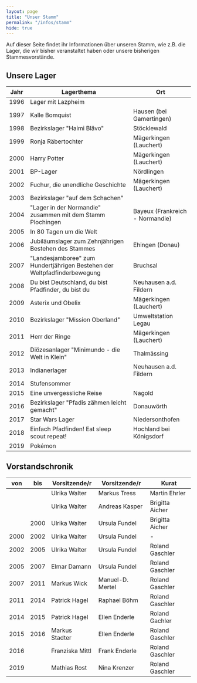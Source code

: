 ```yaml
---
layout: page
title: "Unser Stamm"
permalink: "/infos/stamm"
hide: true
---
```

Auf dieser Seite findet ihr Informationen über unseren Stamm, wie z.B. die Lager, die wir bisher veranstaltet haben oder unsere bisherigen Stammesvorstände.

## Unsere Lager

|Jahr|Lagerthema|Ort|
|---|---|---|
|1996|Lager mit Lazpheim||
|1997|Kalle Bomquist|Hausen (bei Gamertingen)|
|1998|Bezirkslager "Haimi Bl&auml;vo"|St&ouml;cklewald|
|1999|Ronja R&auml;bertochter|M&auml;gerkingen (Lauchert)|
|2000|Harry Potter|M&auml;gerkingen (Lauchert)|
|2001|BP-Lager|N&ouml;rdlingen|
|2002|Fuchur, die unendliche Geschichte|M&auml;gerkingen (Lauchert)|
|2003|Bezirkslager "auf dem Schachen"||
|2004|"Lager in der Normandie" zusammen mit dem Stamm Plochingen|Bayeux (Frankreich - Normandie)|
|2005|In 80 Tagen um die Welt||
|2006|Jubiläumslager zum Zehnj&auml;hrigen Bestehen des Stammes|Ehingen (Donau)|
|2007|"Landesjamboree" zum Hundertj&auml;hrigen Bestehen der Weltpfadfinderbewegung|Bruchsal|
|2008|Du bist Deutschland, du bist Pfadfinder, du bist du|Neuhausen a.d. Fildern|
|2009|Asterix und Obelix|M&auml;gerkingen (Lauchert)|
|2010|Bezirkslager "Mission Oberland"|Umweltstation Legau|
|2011|Herr der Ringe|M&auml;gerkingen (Lauchert)|
|2012|Di&ouml;zesanlager "Minimundo - die Welt in Klein"|Thalm&auml;ssing|
|2013|Indianerlager|Neuhausen a.d. Fildern|
|2014|Stufensommer||
|2015|Eine unvergessliche Reise|Nagold|
|2016|Bezirkslager "Pfadis z&auml;hmen leicht gemacht"|Donauw&ouml;rth|
|2017|Star Wars Lager|Niedersonthofen|
|2018|Einfach Pfadfinden! Eat sleep scout repeat!|Hochland bei K&ouml;nigsdorf|
|2019|Pok&eacute;mon||

## Vorstandschronik

|von|bis|Vorsitzende/r|Vorsitzende/r|Kurat|
|---|---|---|---|---|
|||Ulrika Walter|Markus Tress|Martin Ehrler|
|||Ulrika Walter|Andreas Kasper|Brigitta Aicher|
||2000|Ulrika Walter|Ursula Fundel|Brigitta Aicher|
|2000|2002|Ulrika Walter|Ursula Fundel|-|
|2002|2005|Ulrika Walter|Ursula Fundel|Roland Gaschler|
|2005|2007|Elmar Damann|Ursula Fundel|Roland Gaschler|
|2007|2011|Markus Wick|Manuel-D. Mertel|Roland Gaschler|
|2011|2014|Patrick Hagel|Raphael Böhm|Roland Gaschler|
|2014|2015|Patrick Hagel|Ellen Enderle|Roland Gachler|
|2015|2016|Markus Stadter|Ellen Enderle|Roland Gaschler|
|2016||Franziska Mittl|Frank Enderle|Roland Gaschler|
|2019||Mathias Rost|Nina Krenzer|Roland Gaschler|